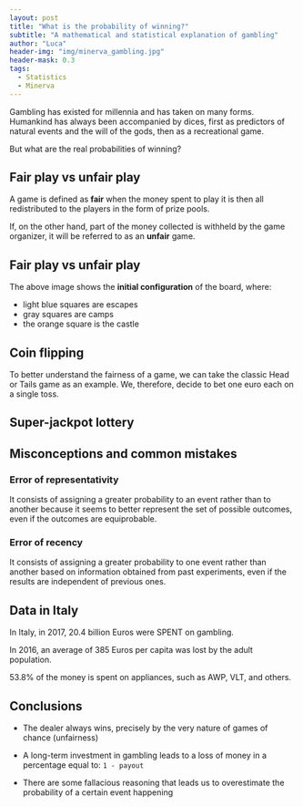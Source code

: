 ```yaml
---
layout: post
title: "What is the probability of winning?"
subtitle: "A mathematical and statistical explanation of gambling"
author: "Luca"
header-img: "img/minerva_gambling.jpg"
header-mask: 0.3
tags:
  - Statistics
  - Minerva
---
```


Gambling has existed for millennia and has taken on many forms. Humankind has always been accompanied by dices, first as predictors of natural events and the will of the gods, then as a  recreational game.

But what are the real probabilities of winning?


## Fair play vs unfair play

A game is defined as **fair** when the money spent to play it is then all redistributed to the players in the form of prize pools.

If, on the other hand, part of the money collected is withheld by the game organizer, it will be referred to as an **unfair** game.


## Fair play vs unfair play

The above image shows the **initial configuration** of the board, where:
- light blue squares are escapes
- gray squares are camps
- the orange square is the castle


## Coin flipping

To better understand the fairness of a game, we can take the classic Head or Tails game as an example.
We, therefore, decide to bet one euro each on a single toss.





## Super-jackpot lottery


## Misconceptions and common mistakes

### Error of representativity

It consists of assigning a greater probability to an event rather than to another because it seems to better represent the set of possible outcomes, even if the outcomes are equiprobable.

### Error of recency

It consists of assigning a greater probability to one event rather than another based on information obtained from past experiments, even if the results are independent of previous ones.

## Data in Italy

In Italy, in 2017, 20.4 billion Euros were SPENT on gambling.

In 2016, an average of 385 Euros per capita was lost by the adult population.

53.8% of the money is spent on appliances, such as AWP, VLT, and others.

## Conclusions

- The dealer always wins, precisely by the very nature of games of chance (unfairness)

- A long-term investment in gambling leads to a loss of money in a percentage equal to: `1 - payout`

- There are some fallacious reasoning that leads us to overestimate the probability of a certain event happening